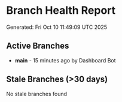 # Branch Health Report
Generated: Fri Oct 10 11:49:09 UTC 2025

## Active Branches
- **main** - 15 minutes ago by Dashboard Bot

## Stale Branches (>30 days)
No stale branches found
